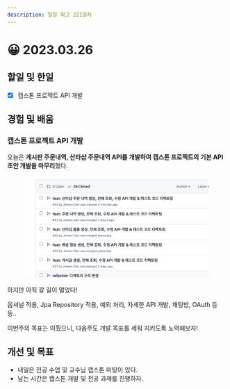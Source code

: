 ```yaml
---
description: 일일 회고 221일차
---
```


# 😀 2023.03.26

## 할일 및 한일&#x20;

* [x] 캡스톤 프로젝트 API 개발&#x20;

## 경험 및 배움&#x20;

### 캡스톤 프로젝트 API 개발&#x20;

오늘은 **게시판 주문내역, 산타샵 주문내역 API를 개발하여 캡스톤 프로젝트의 기본 API 초안 개발을 마무리**했다.

<figure><img src="../.gitbook/assets/image.png" alt=""><figcaption></figcaption></figure>

하지만 아직 갈 길이 멀었다!

옵셔널 적용, Jpa Repository 적용, 예외 처리, 자세한 API 개발, 채팅방, OAuth 등등..

이번주의 목표는 이뤘으니, 다음주도 개발 목표를 세워 지키도록 노력해보자!

## 개선 및 목표&#x20;

* 내일은 전공 수업 및 교수님 캡스톤 미팅이 있다.&#x20;
* 남는 시간은 캡스톤 개발 및 전공 과제를 진행하자.&#x20;

